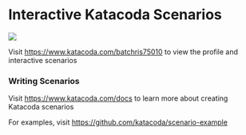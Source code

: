# Interactive Katacoda Scenarios

[![](http://shields.katacoda.com/katacoda/batchris75010/count.svg)](https://www.katacoda.com/batchris75010 "Get your profile on Katacoda.com")

Visit https://www.katacoda.com/batchris75010 to view the profile and interactive scenarios

### Writing Scenarios
Visit https://www.katacoda.com/docs to learn more about creating Katacoda scenarios

For examples, visit https://github.com/katacoda/scenario-example
